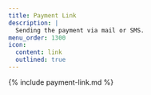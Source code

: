 ```yaml
---
title: Payment Link
description: |
  Sending the payment via mail or SMS.
menu_order: 1300
icon:
  content: link
  outlined: true
---
```


{% include payment-link.md %}
